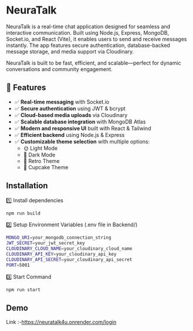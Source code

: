 
# NeuraTalk

NeuraTalk is a real-time chat application designed for seamless and interactive communication. Built using Node.js, Express, MongoDB, Socket.io, and React (Vite), it enables users to send and receive messages instantly. The app features secure authentication, database-backed message storage, and media support via Cloudinary.

NeuraTalk is built to be fast, efficient, and scalable—perfect for dynamic conversations and community engagement.


## 🚀 Features  

- ✅ **Real-time messaging** with Socket.io  
- ✅ **Secure authentication** using JWT & bcrypt  
- ✅ **Cloud-based media uploads** via Cloudinary  
- ✅ **Scalable database integration** with MongoDB Atlas  
- ✅ **Modern and responsive UI** built with React & Tailwind  
- ✅ **Efficient backend** using Node.js & Express  
- ✅ **Customizable theme selection** with multiple options:  
  - 🌞 Light Mode  
  - 🌙 Dark Mode  
  - 🎨 Retro Theme  
  - 🧁 Cupcake Theme  



## Installation

1️⃣ Install dependencies
```bash
npm run build
```
2️⃣ Setup Environment Variables (.env file in Backend/)
```bash
MONGO_URI=your_mongodb_connection_string
JWT_SECRET=your_jwt_secret_key
CLOUDINARY_CLOUD_NAME=your_cloudinary_cloud_name
CLOUDINARY_API_KEY=your_cloudinary_api_key
CLOUDINARY_API_SECRET=your_cloudinary_api_secret
PORT=5001

```
3️⃣ Start Command
```bash
npm run start
```


    
## Demo

Link :-https://neuratalk4u.onrender.com/login

